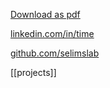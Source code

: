 ---
---

<a href="https://docs.google.com/document/d/1tE9qhoUV_HaIxQkehaO_W7sJAVDuV6lpo22HGc36u3U/export?format=pdf">Download as pdf</a>

[linkedin.com/in/time](https://linkedin.com/in/time)

[github.com/selimslab](https://github.com/selimslab)

[[projects]]